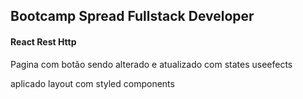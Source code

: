 ## Bootcamp Spread Fullstack Developer

#### React Rest Http

Pagina com botão sendo alterado e atualizado com states useefects

aplicado layout com styled components
